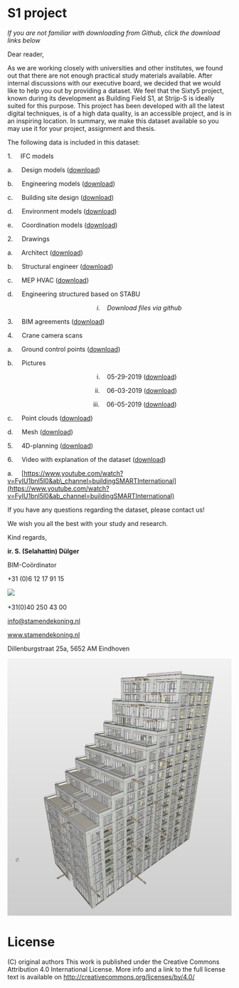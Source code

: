 # S1 project 
_If you are not familiar with downloading from Github, click the download links below_

Dear reader,

As we are working closely with universities and other institutes, we found out that there are not enough practical study materials available. After internal discussions with our executive board, we decided that we would like to help you out by providing a dataset. We feel that the Sixty5 project, known during its development as Building Field S1, at Strijp-S is ideally suited for this purpose. This project has been developed with all the latest digital techniques, is of a high data quality, is an accessible project, and is in an inspiring location. In summary, we make this dataset available so you may use it for your project, assignment and thesis.

The following data is included in this dataset:

1.     IFC models

a.     Design models ([download](https://app21.connect.trimble.com/tc/api/2.0/s/LevkH6UxceWf2CrQmM7hg-bk4qPLNbA59Yy2BBcwOA3xdTtABytHZ-ujU2i9xvYR/download))

b.     Engineering models ([download](https://app21.connect.trimble.com/tc/api/2.0/s/9OiYR4Ezs66anlHPqRCwND0TO9vt4k-EqLGcTpDYtPUpEGPLEmuiIIuXRNFg6BB1/download))

c.     Building site design ([download](https://app21.connect.trimble.com/tc/api/2.0/s/L6EFW3X3FJjk44oARjaLDdf-k_6IM4lkosOe6cq5FdEK5vScixbotLLxKVkw1-zs/download))

d.     Environment models ([download](https://app21.connect.trimble.com/tc/api/2.0/s/fermuzkOErtW2x0s7u9Wdf7UAUasD3XrR3odkusKjcO7ONSFPFr-OEbPnNztNAVj/download))

e.     Coordination models ([download](https://app21.connect.trimble.com/tc/api/2.0/s/y_LeQ11f4jynfgVXoRCvWp-3m2kQsQ28QQOcXSEfsfERrU2MRsWDt9ua-AcrpoJp/download))

2.     Drawings

a.     Architect ([download](https://app21.connect.trimble.com/tc/api/2.0/s/PT5D5vzIcOTxVFVv6IZvsarAgIgfh34HBcmKnUUkdYX3Q3gPv5aOkFhsPbs8CAPf/download))

b.     Structural engineer ([download](https://app21.connect.trimble.com/tc/api/2.0/s/ET9Rl56tD-wJMFU56ecXxQlg6OqW9432VRmzAaYwSKt-trwEWNgVXgC_bwE6vVFR/download))

c.     MEP HVAC ([download](https://app21.connect.trimble.com/tc/api/2.0/s/o04jx93za5otnwU7NkRTynzIg4sYTw0xOTQioRfeVPlVn-c_F6Mek1cE9qX-6sdb/download))

d.     Engineering structured based on STABU

                                                   _i.    Download files via github_

3.     BIM agreements ([download](https://app21.connect.trimble.com/tc/api/2.0/s/mASAYbqdwDLtV6erjJcCY2uXCdVhcBoPI_PEkHamzVRXPSvQDRTy8jaei-bG_2Aj/download))

4.     Crane camera scans

a.     Ground control points ([download](https://app21.connect.trimble.com/tc/api/2.0/s/NCoDwo4KCMNmkKiXO2zlsqlYt-3yFWas6tPccat6-_7inqc19Ht9HE3i4I3sU0a2/download))

b.     Pictures

                                                   i.    05-29-2019 ([download](https://app21.connect.trimble.com/tc/api/2.0/s/Xrly0HUW1pNlNLjybgBEU8fAdutAupku2WTa6aZJ1ykEhpxgcfOhftNW1zFeHjZw/download))

                                                  ii.    06-03-2019 ([download](https://app21.connect.trimble.com/tc/api/2.0/s/gcpMkmrEq9Yi2qdojCSl5WnJcWM9YOX3A6DSbMI8gIj8QnYKLGT4vtSLv_5gJAIY/download))

                                                 iii.    06-05-2019 ([download](https://app21.connect.trimble.com/tc/api/2.0/s/04lzXU38rUW9yc9JYc8Ga7t8Jy_2QnBiZqjNpEcaxcnrPLPgx1dOiXDpwgcQ9dCX/download))

c.     Point clouds ([download](https://app21.connect.trimble.com/tc/api/2.0/s/mJznz7AoXjHC-f4qKRft4sdKJgwb55feeV1Dnu89tiXLiCseI5uhnUuMBHXcPIGf/download))

d.     Mesh ([download](https://app21.connect.trimble.com/tc/api/2.0/s/qgKB_Nc7JkpvB12fTLoKQ3NF6BCaFoD9Id4b4C8ZSaGBv9DGE8zn7BnJOAyqMGRk/download))

5.     4D-planning ([download](https://app21.connect.trimble.com/tc/api/2.0/s/B86GMfAsTRD2410OUBbb57LpMdi9TV27LBX5KbAg5DsDc_VjlLfh3ncKSYd5JyTe/download))

6.     Video with explanation of the dataset ([download](https://app21.connect.trimble.com/tc/api/2.0/s/HI6VKvFIPv23_1ZP8zKrvcgqIxBjwYQF5xSKcoxyhQee2WMfHhYuHzLz0U5-sBvS/download))

a.     [https://www.youtube.com/watch?v=FyIU1bnl5l0&ab\_channel=buildingSMARTInternational](https://www.youtube.com/watch?v=FyIU1bnl5l0&ab_channel=buildingSMARTInternational)

If you have any questions regarding the dataset, please contact us!

We wish you all the best with your study and research.

Kind regards,

**ir. S. (Selahattin) Dülger**

BIM-Coördinator

+31 (0)6 12 17 91 15

![](//:0)

+31(0)40 250 43 00                                         

[info@stamendekoning.nl](mailto:info@stamendekoning.nl)

www.stamendekoning.nl

Dillenburgstraat 25a, 5652 AM Eindhoven


![image](S1-building.png)

# License

(C) original authors
This work is published under the Creative Commons Attribution 4.0 International License. 
More info and a link to the full license text is available on http://creativecommons.org/licenses/by/4.0/



